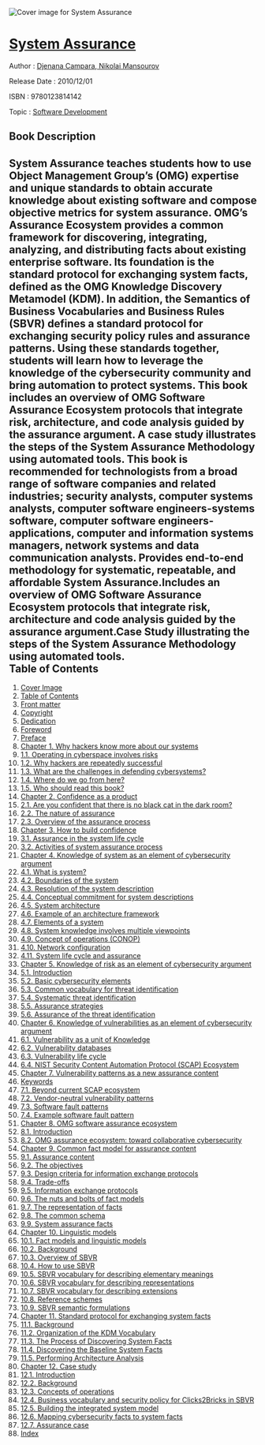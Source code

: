 ![Cover image for System Assurance](https://imgdetail.ebookreading.net/cover/cover/software_development/EB9780123814142.jpg)

[System Assurance](https://ebookreading.net/view/book/System+Assurance-EB9780123814142_1.html "System Assurance")
====================================================================================================================

Author : [Djenana Campara](https://ebookreading.net/search/author/Djenana+Campara),[ Nikolai Mansourov](https://ebookreading.net/search/author/+Nikolai+Mansourov)

Release Date : 2010/12/01

ISBN : 9780123814142

Topic : [Software Development](https://ebookreading.net/search/category/software-development)

Book Description
-----------------

System Assurance teaches students how to use Object Management Group’s (OMG) expertise and unique standards to obtain accurate knowledge about existing software and compose objective metrics for system assurance.
OMG’s Assurance Ecosystem provides a common framework for discovering, integrating, analyzing, and distributing facts about existing enterprise software. Its foundation is the standard protocol for exchanging system facts, defined as the OMG Knowledge Discovery Metamodel (KDM). In addition, the Semantics of Business Vocabularies and Business Rules (SBVR) defines a standard protocol for exchanging security policy rules and assurance patterns. Using these standards together, students will learn how to leverage the knowledge of the cybersecurity community and bring automation to protect systems.
This book includes an overview of OMG Software Assurance Ecosystem protocols that integrate risk, architecture, and code analysis guided by the assurance argument. A case study illustrates the steps of the System Assurance Methodology using automated tools.
This book is recommended for technologists from a broad range of software companies and related industries; security analysts, computer systems analysts, computer software engineers-systems software, computer software engineers- applications, computer and information systems managers, network systems and data communication analysts.
Provides end-to-end methodology for systematic, repeatable, and affordable System Assurance.Includes an overview of OMG Software Assurance Ecosystem protocols that integrate risk, architecture and code analysis guided by the assurance argument.Case Study illustrating the steps of the System Assurance Methodology using automated tools.              
Table of Contents
-----------------

1. [Cover Image](https://ebookreading.net/view/book/System+Assurance-EB9780123814142_1.html#cover-image)
1. [Table of Contents](https://ebookreading.net/view/book/System+Assurance-EB9780123814142_2.html#tocLink)
1. [Front matter](https://ebookreading.net/view/book/System+Assurance-EB9780123814142_3.html#B978-0-12-381414-2.)
1. [Copyright](https://ebookreading.net/view/book/System+Assurance-EB9780123814142_4.html#B978-0-12-381414-2.)
1. [Dedication](https://ebookreading.net/view/book/System+Assurance-EB9780123814142_5.html#B978-0-12-381414-2.)
1. [Foreword](https://ebookreading.net/view/book/System+Assurance-EB9780123814142_6.html#B978-0-12-381414-2.)
1. [Preface](https://ebookreading.net/view/book/System+Assurance-EB9780123814142_7.html#B978-0-12-381414-2.)
1. [Chapter 1. Why hackers know more about our systems](https://ebookreading.net/view/book/System+Assurance-EB9780123814142_8.html#B978-0-12-381414-2.)
1. [1.1. Operating in cyberspace involves risks](https://ebookreading.net/view/book/System+Assurance-EB9780123814142_8.html#s0010)
1. [1.2. Why hackers are repeatedly successful](https://ebookreading.net/view/book/System+Assurance-EB9780123814142_8.html#s0015)
1. [1.3. What are the challenges in defending cybersystems?](https://ebookreading.net/view/book/System+Assurance-EB9780123814142_8.html#s0020)
1. [1.4. Where do we go from here?](https://ebookreading.net/view/book/System+Assurance-EB9780123814142_8.html#s0050)
1. [1.5. Who should read this book?](https://ebookreading.net/view/book/System+Assurance-EB9780123814142_8.html#s0070)
1. [Chapter 2. Confidence as a product](https://ebookreading.net/view/book/System+Assurance-EB9780123814142_9.html#B978-0-12-381414-2.)
1. [2.1. Are you confident that there is no black cat in the dark room?](https://ebookreading.net/view/book/System+Assurance-EB9780123814142_9.html#s0010)
1. [2.2. The nature of assurance](https://ebookreading.net/view/book/System+Assurance-EB9780123814142_9.html#s0015)
1. [2.3. Overview of the assurance process](https://ebookreading.net/view/book/System+Assurance-EB9780123814142_9.html#s0055)
1. [Chapter 3. How to build confidence](https://ebookreading.net/view/book/System+Assurance-EB9780123814142_10.html#B978-0-12-381414-2.)
1. [3.1. Assurance in the system life cycle](https://ebookreading.net/view/book/System+Assurance-EB9780123814142_10.html#s0010)
1. [3.2. Activities of system assurance process](https://ebookreading.net/view/book/System+Assurance-EB9780123814142_10.html#s0015)
1. [Chapter 4. Knowledge of system as an element of cybersecurity argument](https://ebookreading.net/view/book/System+Assurance-EB9780123814142_11.html#B978-0-12-381414-2.)
1. [4.1. What is system?](https://ebookreading.net/view/book/System+Assurance-EB9780123814142_11.html#s0010)
1. [4.2. Boundaries of the system](https://ebookreading.net/view/book/System+Assurance-EB9780123814142_11.html#s0015)
1. [4.3. Resolution of the system description](https://ebookreading.net/view/book/System+Assurance-EB9780123814142_11.html#s0020)
1. [4.4. Conceptual commitment for system descriptions](https://ebookreading.net/view/book/System+Assurance-EB9780123814142_11.html#s0025)
1. [4.5. System architecture](https://ebookreading.net/view/book/System+Assurance-EB9780123814142_11.html#s0030)
1. [4.6. Example of an architecture framework](https://ebookreading.net/view/book/System+Assurance-EB9780123814142_11.html#s0035)
1. [4.7. Elements of a system](https://ebookreading.net/view/book/System+Assurance-EB9780123814142_11.html#s0040)
1. [4.8. System knowledge involves multiple viewpoints](https://ebookreading.net/view/book/System+Assurance-EB9780123814142_11.html#s0045)
1. [4.9. Concept of operations (CONOP)](https://ebookreading.net/view/book/System+Assurance-EB9780123814142_11.html#s0050)
1. [4.10. Network configuration](https://ebookreading.net/view/book/System+Assurance-EB9780123814142_11.html#s0055)
1. [4.11. System life cycle and assurance](https://ebookreading.net/view/book/System+Assurance-EB9780123814142_11.html#s0060)
1. [Chapter 5. Knowledge of risk as an element of cybersecurity argument](https://ebookreading.net/view/book/System+Assurance-EB9780123814142_12.html#B978-0-12-381414-2.)
1. [5.1. Introduction](https://ebookreading.net/view/book/System+Assurance-EB9780123814142_12.html#s0010)
1. [5.2. Basic cybersecurity elements](https://ebookreading.net/view/book/System+Assurance-EB9780123814142_12.html#s0015)
1. [5.3. Common vocabulary for threat identification](https://ebookreading.net/view/book/System+Assurance-EB9780123814142_12.html#s0050)
1. [5.4. Systematic threat identification](https://ebookreading.net/view/book/System+Assurance-EB9780123814142_12.html#s0150)
1. [5.5. Assurance strategies](https://ebookreading.net/view/book/System+Assurance-EB9780123814142_12.html#s0155)
1. [5.6. Assurance of the threat identification](https://ebookreading.net/view/book/System+Assurance-EB9780123814142_12.html#s0185)
1. [Chapter 6. Knowledge of vulnerabilities as an element of cybersecurity argument](https://ebookreading.net/view/book/System+Assurance-EB9780123814142_13.html#B978-0-12-381414-2.)
1. [6.1. Vulnerability as a unit of Knowledge](https://ebookreading.net/view/book/System+Assurance-EB9780123814142_13.html#s0010)
1. [6.2. Vulnerability databases](https://ebookreading.net/view/book/System+Assurance-EB9780123814142_13.html#s0035)
1. [6.3. Vulnerability life cycle](https://ebookreading.net/view/book/System+Assurance-EB9780123814142_13.html#s0050)
1. [6.4. NIST Security Content Automation Protocol (SCAP) Ecosystem](https://ebookreading.net/view/book/System+Assurance-EB9780123814142_13.html#s0055)
1. [Chapter 7. Vulnerability patterns as a new assurance content](https://ebookreading.net/view/book/System+Assurance-EB9780123814142_14.html#B978-0-12-381414-2.)
1. [Keywords](https://ebookreading.net/view/book/System+Assurance-EB9780123814142_14.html#nomencl)
1. [7.1. Beyond current SCAP ecosystem](https://ebookreading.net/view/book/System+Assurance-EB9780123814142_14.html#s0010)
1. [7.2. Vendor-neutral vulnerability patterns](https://ebookreading.net/view/book/System+Assurance-EB9780123814142_14.html#s0015)
1. [7.3. Software fault patterns](https://ebookreading.net/view/book/System+Assurance-EB9780123814142_14.html#s0020)
1. [7.4. Example software fault pattern](https://ebookreading.net/view/book/System+Assurance-EB9780123814142_14.html#s9500)
1. [Chapter 8. OMG software assurance ecosystem](https://ebookreading.net/view/book/System+Assurance-EB9780123814142_15.html#B978-0-12-381414-2.)
1. [8.1. Introduction](https://ebookreading.net/view/book/System+Assurance-EB9780123814142_15.html#s0010)
1. [8.2. OMG assurance ecosystem: toward collaborative cybersecurity](https://ebookreading.net/view/book/System+Assurance-EB9780123814142_15.html#s0015)
1. [Chapter 9. Common fact model for assurance content](https://ebookreading.net/view/book/System+Assurance-EB9780123814142_16.html#B978-0-12-381414-2.)
1. [9.1. Assurance content](https://ebookreading.net/view/book/System+Assurance-EB9780123814142_16.html#s0010)
1. [9.2. The objectives](https://ebookreading.net/view/book/System+Assurance-EB9780123814142_16.html#s0015)
1. [9.3. Design criteria for information exchange protocols](https://ebookreading.net/view/book/System+Assurance-EB9780123814142_16.html#s0020)
1. [9.4. Trade-offs](https://ebookreading.net/view/book/System+Assurance-EB9780123814142_16.html#s0025)
1. [9.5. Information exchange protocols](https://ebookreading.net/view/book/System+Assurance-EB9780123814142_16.html#s0030)
1. [9.6. The nuts and bolts of fact models](https://ebookreading.net/view/book/System+Assurance-EB9780123814142_16.html#s0035)
1. [9.7. The representation of facts](https://ebookreading.net/view/book/System+Assurance-EB9780123814142_16.html#s0100)
1. [9.8. The common schema](https://ebookreading.net/view/book/System+Assurance-EB9780123814142_16.html#s0115)
1. [9.9. System assurance facts](https://ebookreading.net/view/book/System+Assurance-EB9780123814142_16.html#s0120)
1. [Chapter 10. Linguistic models](https://ebookreading.net/view/book/System+Assurance-EB9780123814142_17.html#B978-0-12-381414-2.)
1. [10.1. Fact models and linguistic models](https://ebookreading.net/view/book/System+Assurance-EB9780123814142_17.html#s0010)
1. [10.2. Background](https://ebookreading.net/view/book/System+Assurance-EB9780123814142_17.html#s0015)
1. [10.3. Overview of SBVR](https://ebookreading.net/view/book/System+Assurance-EB9780123814142_17.html#s0020)
1. [10.4. How to use SBVR](https://ebookreading.net/view/book/System+Assurance-EB9780123814142_17.html#s0025)
1. [10.5. SBVR vocabulary for describing elementary meanings](https://ebookreading.net/view/book/System+Assurance-EB9780123814142_17.html#s0080)
1. [10.6. SBVR vocabulary for describing representations](https://ebookreading.net/view/book/System+Assurance-EB9780123814142_17.html#s0085)
1. [10.7. SBVR vocabulary for describing extensions](https://ebookreading.net/view/book/System+Assurance-EB9780123814142_17.html#s0090)
1. [10.8. Reference schemes](https://ebookreading.net/view/book/System+Assurance-EB9780123814142_17.html#s0095)
1. [10.9. SBVR semantic formulations](https://ebookreading.net/view/book/System+Assurance-EB9780123814142_17.html#s0100)
1. [Chapter 11. Standard protocol for exchanging system facts](https://ebookreading.net/view/book/System+Assurance-EB9780123814142_18.html#B978-0-12-381414-2.)
1. [11.1. Background](https://ebookreading.net/view/book/System+Assurance-EB9780123814142_18.html#s0010)
1. [11.2. Organization of the KDM Vocabulary](https://ebookreading.net/view/book/System+Assurance-EB9780123814142_18.html#s0015)
1. [11.3. The Process of Discovering System Facts](https://ebookreading.net/view/book/System+Assurance-EB9780123814142_18.html#s0040)
1. [11.4. Discovering the Baseline System Facts](https://ebookreading.net/view/book/System+Assurance-EB9780123814142_18.html#s0045)
1. [11.5. Performing Architecture Analysis](https://ebookreading.net/view/book/System+Assurance-EB9780123814142_18.html#s0240)
1. [Chapter 12. Case study](https://ebookreading.net/view/book/System+Assurance-EB9780123814142_19.html#B978-0-12-381414-2.)
1. [12.1. Introduction](https://ebookreading.net/view/book/System+Assurance-EB9780123814142_19.html#s0010)
1. [12.2. Background](https://ebookreading.net/view/book/System+Assurance-EB9780123814142_19.html#s0015)
1. [12.3. Concepts of operations](https://ebookreading.net/view/book/System+Assurance-EB9780123814142_19.html#s0020)
1. [12.4. Business vocabulary and security policy for Clicks2Bricks in SBVR](https://ebookreading.net/view/book/System+Assurance-EB9780123814142_19.html#s0100)
1. [12.5. Building the integrated system model](https://ebookreading.net/view/book/System+Assurance-EB9780123814142_19.html#s0105)
1. [12.6. Mapping cybersecurity facts to system facts](https://ebookreading.net/view/book/System+Assurance-EB9780123814142_19.html#s0120)
1. [12.7. Assurance case](https://ebookreading.net/view/book/System+Assurance-EB9780123814142_19.html#s0125)
1. [Index](https://ebookreading.net/view/book/System+Assurance-EB9780123814142_0.html#B978-0-12-381414-2.)
